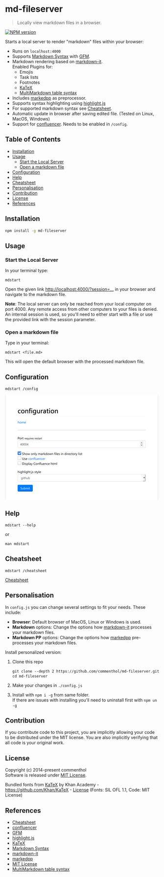 # md-fileserver

> Locally view markdown files in a browser.

[![NPM version](https://badge.fury.io/js/md-fileserver.svg)](https://www.npmjs.com/package/md-fileserver)

Starts a local server to render "markdown" files within your browser:

* Runs on `localhost:4000`
* Supports [Markdown Syntax][] with [GFM][].
* Markdown rendering based on [markdown-it][].   
  Enabled Plugins for:
  * Emojis
  * Task lists
  * Footnotes
  * [KaTeX][]
  * [MultiMarkdown table syntax][]
* Includes [markedpp][] as preprocessor.
* Supports syntax highlighting using [highlight.js][]
* For supported markdown syntax see [Cheatsheet][].
* Automatic update in browser after saving edited file. (Tested on Linux, MacOS, Windows)
* Support for [confluencer][]. Needs to be enabled in `/config`.

## Table of Contents

<!-- !toc (minlevel=2 omit="Table of Contents") -->

* [Installation](#installation)
* [Usage](#usage)
  * [Start the Local Server](#start-the-local-server)
  * [Open a markdown file](#open-a-markdown-file)
* [Configuration](#configuration)
* [Help](#help)
* [Cheatsheet](#cheatsheet)
* [Personalisation](#personalisation)
* [Contribution](#contribution)
* [License](#license)
* [References](#references)

<!-- toc! -->

## Installation

```bash
npm install -g md-fileserver
```

## Usage

### Start the Local Server

In your terminal type:

```
mdstart
```

Open the given link <http://localhost:4000/?session=...> in your browser and
navigate to the markdown file.

__Note__: The local server can only be reached from your local computer on port 4000.
Any remote access from other computers to your files is denied.
An internal session is used, so you'll need to either start with a file or use the provided
link with the session parameter.

### Open a markdown file

Type in your terminal:

```
mdstart <file.md>
```

This will open the default browser with the processed markdown file.

## Configuration

```
mdstart /config
```

![](./man/config.jpg)

## Help

```
mdstart --help
```
or
```
man mdstart
```

## Cheatsheet

```
mdstart /cheatsheet
```

[Cheatsheet][]

## Personalisation

In `config.js` you can change several settings to fit your needs. These include:

* **Browser**: Default browser of MacOS, Linux or Windows is used.
* **Markdown** options: Change the options how [markdown-it][] processes your markdown files.
* **Markdown PP** options: Change the options how [markedpp][] pre-processes your markdown files.

Install personalized version:

1. Clone this repo
   ````
   git clone --depth 2 https://github.com/commenthol/md-fileserver.git
   cd md-fileserver
   ````

2. Make your changes in `./config.js`
3. Install with `npm i -g` from same folder.  
   If there are issues with installing you'll need to uninstall first with `npm un -g`

## Contribution

If you contribute code to this project, you are implicitly allowing your code
to be distributed under the MIT license. You are also implicitly verifying that
all code is your original work.

## License

Copyright (c) 2014-present commenthol   
Software is released under [MIT License][].

Bundled fonts from [KaTeX][] by Khan Academy - https://github.com/Khan/KaTeX -
[License](https://github.com/KaTeX/KaTeX/blob/master/LICENSE) (Fonts: SIL OFL 1.1, Code: MIT License)

## References

<!-- !ref -->

* [Cheatsheet][Cheatsheet]
* [confluencer][confluencer]
* [GFM][GFM]
* [highlight.js][highlight.js]
* [KaTeX][KaTeX]
* [Markdown Syntax][Markdown Syntax]
* [markdown-it][markdown-it]
* [markedpp][markedpp]
* [MIT License][MIT License]
* [MultiMarkdown table syntax][MultiMarkdown table syntax]

<!-- ref! -->

[KaTeX]: https://katex.org/
[MultiMarkdown table syntax]: https://npmjs.com/package/markdown-it-multimd-table
[confluencer]: https://npmjs.com/package/confluencer
[Cheatsheet]: test/cheatsheet.md
[GFM]: https://help.github.com/articles/github-flavored-markdown
[highlight.js]: http://highlightjs.org
[markdown-it]: https://github.com/markdown-it/markdown-it
[markedpp]: https://github.com/commenthol/markedpp
[Markdown Syntax]: http://daringfireball.net/projects/markdown/syntax
[MIT License]: ./LICENSE
